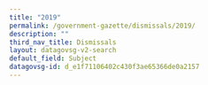 ```yaml
---
title: "2019"
permalink: /government-gazette/dismissals/2019/
description: ""
third_nav_title: Dismissals
layout: datagovsg-v2-search
default_field: Subject
datagovsg-id: d_e1f71106402c430f3ae65366de0a2157
---
```


